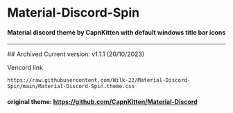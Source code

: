 # Material-Discord-Spin
#### Material discord theme by CapnKitten with default windows title bar icons
<hr>
## Archived
Current version: v1.1.1 (20/10/2023)

Vencord link
```
https://raw.githubusercontent.com/Wilk-22/Material-Discord-Spin/main/Material-Discord-Spin.theme.css
```

#### original theme: https://github.com/CapnKitten/Material-Discord
